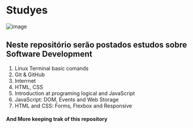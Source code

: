 # Studyes

![image](https://user-images.githubusercontent.com/56979306/142353543-7faba691-2696-4268-88a9-c4527c6576fe.png)


## Neste repositório serão postados estudos sobre Software Development

1. Linux Terminal basic comands
2. Git & GitHub
3. Interrnet
4. HTML, CSS
5. Introduction at programing logical and JavaScript
6. JavaScript: DOM, Events and Web Storage
7. HTML and CSS: Forms, Flexbox and Responsive

#### And More keeping trak of this repository
